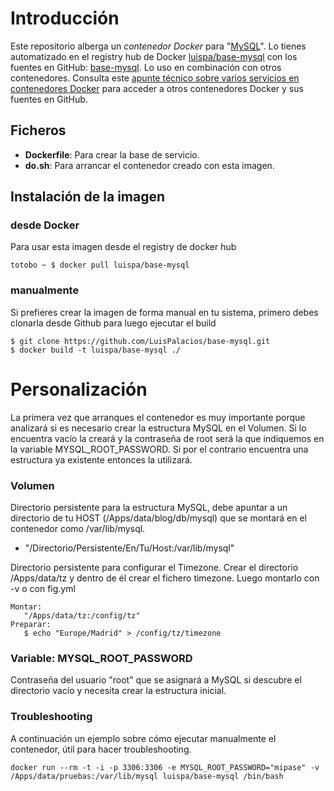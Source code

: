 # Introducción

Este repositorio alberga un *contenedor Docker* para "[MySQL](http://www.mysql.com/)". Lo tienes automatizado en el registry hub de Docker [luispa/base-mysql](https://registry.hub.docker.com/u/luispa/base-mysql/) con los fuentes en GitHub: [base-mysql](https://github.com/LuisPalacios/base-mysql). Lo uso en combinación con otros contenedores. Consulta este [apunte técnico sobre varios servicios en contenedores Docker](http://www.luispa.com/?p=172) para acceder a otros contenedores Docker y sus fuentes en GitHub.


## Ficheros

* **Dockerfile**: Para crear la base de servicio.
* **do.sh**: Para arrancar el contenedor creado con esta imagen.

## Instalación de la imagen

### desde Docker

Para usar esta imagen desde el registry de docker hub

    totobo ~ $ docker pull luispa/base-mysql

### manualmente

Si prefieres crear la imagen de forma manual en tu sistema, primero debes clonarla desde Github para luego ejecutar el build

    $ git clone https://github.com/LuisPalacios/base-mysql.git
    $ docker build -t luispa/base-mysql ./


# Personalización

La primera vez que arranques el contenedor es muy importante porque analizará si es necesario crear la estructura MySQL en el Volumen. Si lo encuentra vacío la creará y la contraseña de root será la que indiquemos en la variable MYSQL_ROOT_PASSWORD. Si por el contrario encuentra una estructura ya existente entonces la utilizará.


### Volumen

Directorio persistente para la estructura MySQL, debe apuntar a un directorio de tu HOST (/Apps/data/blog/db/mysql) que se montará en el contenedor como /var/lib/mysql.

   - "/Directorio/Persistente/En/Tu/Host:/var/lib/mysql"  


Directorio persistente para configurar el Timezone. Crear el directorio /Apps/data/tz y dentro de él crear el fichero timezone. Luego montarlo con -v o con fig.yml

    Montar:
       "/Apps/data/tz:/config/tz"  
    Preparar: 
       $ echo "Europe/Madrid" > /config/tz/timezone


### Variable: MYSQL_ROOT_PASSWORD

Contraseña del usuario "root" que se asignará a MySQL si descubre el directorio vacío y necesita crear la estructura inicial. 


### Troubleshooting

A continuación un ejemplo sobre cómo ejecutar manualmente el contenedor, útil para hacer troubleshooting. 

    docker run --rm -t -i -p 3306:3306 -e MYSQL_ROOT_PASSWORD="mipase" -v /Apps/data/pruebas:/var/lib/mysql luispa/base-mysql /bin/bash
